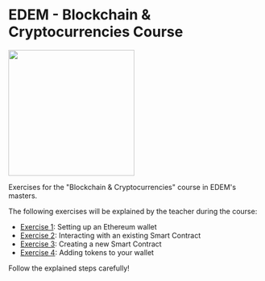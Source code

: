 # EDEM - Blockchain  & Cryptocurrencies Course

<img width="250" src="https://www.iconspng.com/images/ethereum-logo-long.jpg">

Exercises for the "Blockchain & Cryptocurrencies" course in EDEM's masters.

The following exercises will be explained by the teacher during the course:

* [Exercise 1](exercise1): Setting up an Ethereum wallet
* [Exercise 2](exercise2): Interacting with an existing Smart Contract
* [Exercise 3](exercise3): Creating a new Smart Contract
* [Exercise 4](exercise4): Adding tokens to your wallet

Follow the explained steps carefully!
